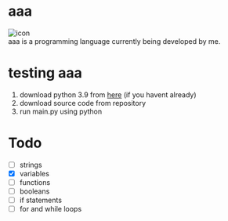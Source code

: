 # aaa
![icon](https://github.com/sertdfyguhi/aaa/blob/master/icon.png?raw=true)  
aaa is a programming language currently being developed by me.

# testing aaa
1. download python 3.9 from [here](https://python.org) (if you havent already)
2. download source code from repository
3. run main.py using python

# Todo
- [ ] strings
- [x] variables
- [ ] functions
- [ ] booleans
- [ ] if statements
- [ ] for and while loops